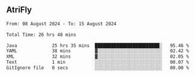## AtriFly

<!--START_SECTION:waka-->

```txt
From: 08 August 2024 - To: 15 August 2024

Total Time: 26 hrs 48 mins

Java             25 hrs 35 mins  ████████████████████████░   95.46 %
YAML             38 mins         ▓░░░░░░░░░░░░░░░░░░░░░░░░   02.42 %
XML              32 mins         ▓░░░░░░░░░░░░░░░░░░░░░░░░   02.05 %
Text             1 min           ░░░░░░░░░░░░░░░░░░░░░░░░░   00.07 %
GitIgnore file   0 secs          ░░░░░░░░░░░░░░░░░░░░░░░░░   00.00 %
```

<!--END_SECTION:waka-->

